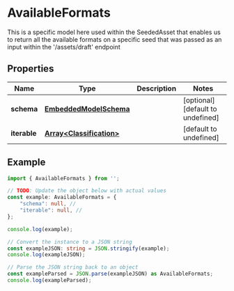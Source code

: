 
# AvailableFormats

This is a specific model here used within the SeededAsset that enables us to return all the available formats on a specific seed that was passed as an input within the \'/assets/draft\' endpoint

## Properties

Name | Type | Description | Notes
------------ | ------------- | ------------- | -------------
**schema** | [**EmbeddedModelSchema**](EmbeddedModelSchema) |  | [optional] [default to undefined]
**iterable** | [**Array&lt;Classification&gt;**](Classification) |  | [default to undefined]

## Example

```typescript
import { AvailableFormats } from '';

// TODO: Update the object below with actual values
const example: AvailableFormats = {
    "schema": null, // 
    "iterable": null, // 
};

console.log(example);

// Convert the instance to a JSON string
const exampleJSON: string = JSON.stringify(example);
console.log(exampleJSON);

// Parse the JSON string back to an object
const exampleParsed = JSON.parse(exampleJSON) as AvailableFormats;
console.log(exampleParsed);
```




